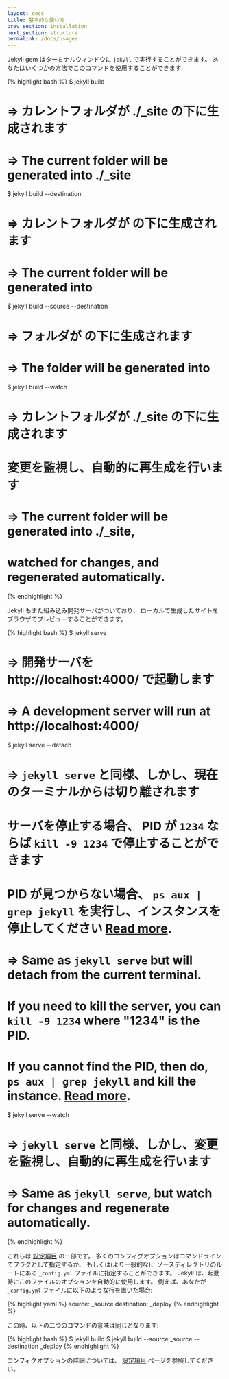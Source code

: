 ```yaml
---
layout: docs
title: 基本的な使い方
prev_section: installation
next_section: structure
permalink: /docs/usage/
---
```


Jekyll gem はターミナルウィンドウに `jekyll` で実行することができます。
あなたはいくつかの方法でこのコマンドを使用することができます:
<!--
The Jekyll gem makes a `jekyll` executable available to you in your Terminal
window. You can use this command in a number of ways:
-->

{% highlight bash %}
$ jekyll build
# => カレントフォルダが ./_site の下に生成されます
# => The current folder will be generated into ./_site

$ jekyll build --destination <destination>
# => カレントフォルダが <destination> の下に生成されます
# => The current folder will be generated into <destination>

$ jekyll build --source <source> --destination <destination>
# => <source> フォルダが <destination> の下に生成されます
# => The <source> folder will be generated into <destination>

$ jekyll build --watch
# => カレントフォルダが ./_site の下に生成されます
#    変更を監視し、自動的に再生成を行います
# => The current folder will be generated into ./_site,
#    watched for changes, and regenerated automatically.
{% endhighlight %}

Jekyll もまた組み込み開発サーバがついており、
ローカルで生成したサイトをブラウザでプレビューすることができます。
<!--
Jekyll also comes with a built-in development server that will allow you to
preview what the generated site will look like in your browser locally.
-->

{% highlight bash %}
$ jekyll serve
# => 開発サーバを http://localhost:4000/ で起動します
# => A development server will run at http://localhost:4000/

$ jekyll serve --detach
# => `jekyll serve` と同様、しかし、現在のターミナルからは切り離されます
#    サーバを停止する場合、 PID が `1234` ならば `kill -9 1234` で停止することができます
#    PID が見つからない場合、 `ps aux | grep jekyll` を実行し、インスタンスを停止してください [Read more](http://unixhelp.ed.ac.uk/shell/jobz5.html).
# => Same as `jekyll serve` but will detach from the current terminal.
#    If you need to kill the server, you can `kill -9 1234` where "1234" is the PID.
#    If you cannot find the PID, then do, `ps aux | grep jekyll` and kill the instance. [Read more](http://unixhelp.ed.ac.uk/shell/jobz5.html).

$ jekyll serve --watch
# => `jekyll serve` と同様、しかし、変更を監視し、自動的に再生成を行います
# => Same as `jekyll serve`, but watch for changes and regenerate automatically.
{% endhighlight %}

これらは [設定項目](../configuration/) の一部です。
多くのコンフィグオプションはコマンドラインでフラグとして指定するか、
もしくは(より一般的な)、ソースディレクトリのルートにある `_config.yml` ファイルに指定することができます。
Jekyll は、起動時にこのファイルのオプションを自動的に使用します。
例えば、あなたが `_config.yml` ファイルに以下のような行を置いた場合:
<!--
These are just a few of the available [configuration options](../configuration/).
Many configuration options can either be specified as flags on the command line,
or alternatively (and more commonly) they can be specified in a `_config.yml`
file at the root of the source directory. Jekyll will automatically use the
options from this file when run. For example, if you place the following lines
in your `_config.yml` file:
-->

{% highlight yaml %}
source:      _source
destination: _deploy
{% endhighlight %}

この時、以下の二つのコマンドの意味は同じとなります:
<!--
Then the following two commands will be equivalent:
-->

{% highlight bash %}
$ jekyll build
$ jekyll build --source _source --destination _deploy
{% endhighlight %}

コンフィグオプションの詳細については、 [設定項目](../configuration/) ページを参照してください。
<!--
For more about the possible configuration options, see the
[configuration](../configuration/) page.
-->
